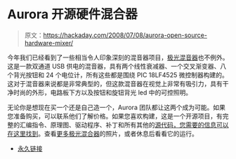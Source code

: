 # Aurora 开源硬件混合器

> 原文：<https://hackaday.com/2008/07/08/aurora-open-source-hardware-mixer/>

今年我们已经看到了一些相当令人印象深刻的混音器项目，[极光混音器](http://www.auroramixer.com/index.html)也不例外。这是一款双通道 USB 供电的混音器，具有两个线性衰减器、一个交叉渐变器、八个背光按钮和 24 个电位计，所有这些都是围绕 PIC 18LF4525 微控制器构建的。这对于混音器来说都是非常典型的，但这款混音器在视觉上非常有吸引力，具有干净时尚的外形，电路板下方以及按钮和旋钮背光 led 中的可控照明。

无论你是想现在买一个还是自己造一个，Aurora 团队都让这两个成为可能。如果您准备购买，可以联系他们了解价格。如果您喜欢构建，这是一个开源项目，有完整的汇编指令、原理图、驱动程序、补丁和所有其他的[源代码，您需要的信息可以在这里找到](http://www.auroramixer.com/files.html)。查看[更多极光混合器](http://flickr.com/photos/auroramixer/)的照片，或者休息后看看它的运行。

*   [永久链接](http://www.auroramixer.com/index.html)